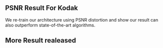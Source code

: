 ## PSNR Result For Kodak
We re-train our architecture using PSNR distortion and show our result can also outperform state-of-the-art algorithms. 

## More Result realeased 


